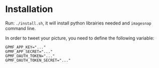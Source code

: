 # Installation

Run: ```./install.sh```, it will install python librairies needed and `imagesnap` command line.

In order to tweet your picture, you need to define the following variable:
```
GPMF_APP_KEY="..."
GPMF_APP_SECRET="..."
GPMF_OAUTH_TOKEN="..."
GPMF_OAUTH_TOKEN_SECRET="..."
```
